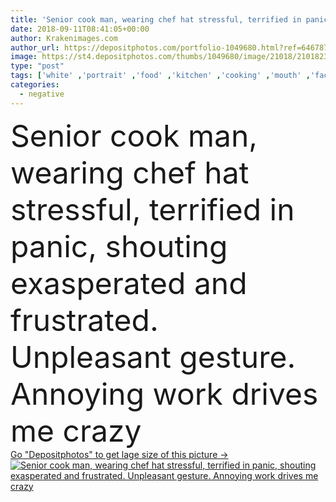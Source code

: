 ```yaml
---
title: 'Senior cook man, wearing chef hat stressful, terrified in panic, shouting exasperated and frustrated. Unpleasant gesture. Annoying work drives me crazy'
date: 2018-09-11T08:41:05+00:00
author: Krakenimages.com
author_url: https://depositphotos.com/portfolio-1049680.html?ref=64678756
image: https://st4.depositphotos.com/thumbs/1049680/image/21018/210182368/api_thumb_450.jpg?forcejpeg=true
type: "post"
tags: ['white' ,'portrait' ,'food' ,'kitchen' ,'cooking' ,'mouth' ,'face' ,'man' ,'cook' ,'open' ,'expression' ,'hat' ,'stress' ,'emotional' ,'negative' ,'angry' ,'noise' ,'uniform' ,'handsome' ,'shouting' ,'screaming' ,'senior' ,'sad' ,'bored' ,'fear' ,'anger' ,'shout' ,'scream' ,'shock' ,'shocked' ,'scared' ,'embarrassed' ,'afraid' ,'Terrified' ,'boss' ,'disappointed' ,'panic' ,'confuse' ,'uncertain' ,'chef' ,'Baker' ,'frustrated' ,'apron' ,'unbelieving' ,'middle age' ]
categories: 
  - negative
---
```

<div aling="center">
            <font size="60"> Senior cook man, wearing chef hat stressful, terrified in panic, shouting exasperated and frustrated. Unpleasant gesture. Annoying work drives me crazy</font>   
</div>
<div>
    <a href='https://st4.depositphotos.com/thumbs/1049680/image/21018/210182368/api_thumb_450.jpg?forcejpeg=true?ref=64678756' target=_blank > Go "Depositphotos" to get lage size of this picture ->
        <img href='https://st4.depositphotos.com/thumbs/1049680/image/21018/210182368/api_thumb_450.jpg?forcejpeg=true?ref=64678756' src='https://st4.depositphotos.com/1049680/21018/i/950/depositphotos_210182368-stock-photo-senior-cook-man-wearing-chef.jpg?forcejpeg=true' alt='Senior cook man, wearing chef hat stressful, terrified in panic, shouting exasperated and frustrated. Unpleasant gesture. Annoying work drives me crazy' >
    </a>
</div>
